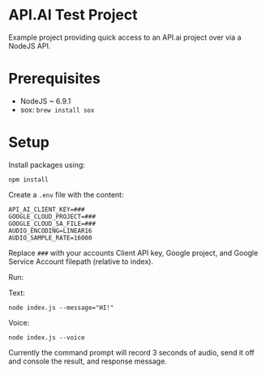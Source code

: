 # API.AI Test Project

Example project providing quick access to an API.ai project over via a NodeJS API.

# Prerequisites

- NodeJS ~ 6.9.1
- sox: `brew install sox`

# Setup

Install packages using:

```
npm install
```

Create a `.env` file with the content:

```
API_AI_CLIENT_KEY=###
GOOGLE_CLOUD_PROJECT=###
GOOGLE_CLOUD_SA_FILE=###
AUDIO_ENCODING=LINEAR16
AUDIO_SAMPLE_RATE=16000
```

Replace `###` with your accounts Client API key, Google project, and Google Service Account filepath (relative to index).

Run:

Text:

```
node index.js --message="HI!"
```

Voice:

```
node index.js --voice
```

Currently the command prompt will record 3 seconds of audio, send it off and console the result, and response message.
